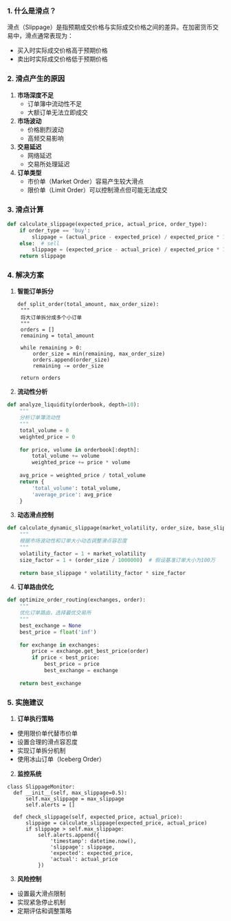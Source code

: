 

### 1. 什么是滑点？
滑点（Slippage）是指预期成交价格与实际成交价格之间的差异。在加密货币交易中，滑点通常表现为：
- 买入时实际成交价格高于预期价格
- 卖出时实际成交价格低于预期价格
### 2. 滑点产生的原因
1. **市场深度不足**
   - 订单簿中流动性不足
   - 大额订单无法立即成交
2. **市场波动**
   - 价格剧烈波动
   - 高频交易影响
3. **交易延迟**
   - 网络延迟
   - 交易所处理延迟
4. **订单类型**
   - 市价单（Market Order）容易产生较大滑点
   - 限价单（Limit Order）可以控制滑点但可能无法成交
     
### 3. 滑点计算

```python
def calculate_slippage(expected_price, actual_price, order_type):
    if order_type == 'buy':
        slippage = (actual_price - expected_price) / expected_price * 100
    else:  # sell
        slippage = (expected_price - actual_price) / expected_price * 100
    return slippage
```

### 4. 解决方案
1. **智能订单拆分**
   ```
   def split_order(total_amount, max_order_size):
    """
    将大订单拆分成多个小订单
    """
    orders = []
    remaining = total_amount
    
    while remaining > 0:
        order_size = min(remaining, max_order_size)
        orders.append(order_size)
        remaining -= order_size
    
    return orders
   ```
   
2. **流动性分析**
```python
def analyze_liquidity(orderbook, depth=10):
    """
    分析订单簿流动性
    """
    total_volume = 0
    weighted_price = 0
    
    for price, volume in orderbook[:depth]:
        total_volume += volume
        weighted_price += price * volume
    
    avg_price = weighted_price / total_volume
    return {
        'total_volume': total_volume,
        'average_price': avg_price
    }
```

3. **动态滑点控制**
```python
def calculate_dynamic_slippage(market_volatility, order_size, base_slippage=0.1):
    """
    根据市场波动性和订单大小动态调整滑点容忍度
    """
    volatility_factor = 1 + market_volatility
    size_factor = 1 + (order_size / 1000000)  # 假设基准订单大小为100万
    
    return base_slippage * volatility_factor * size_factor
```

4. **订单路由优化**
```python
def optimize_order_routing(exchanges, order):
    """
    优化订单路由，选择最优交易所
    """
    best_exchange = None
    best_price = float('inf')
    
    for exchange in exchanges:
        price = exchange.get_best_price(order)
        if price < best_price:
            best_price = price
            best_exchange = exchange
            
    return best_exchange
```

### 5. 实施建议
1. **订单执行策略**
- 使用限价单代替市价单
- 设置合理的滑点容忍度
- 实现订单拆分机制
- 使用冰山订单（Iceberg Order）
  
2. **监控系统**
  ```
  class SlippageMonitor:
    def __init__(self, max_slippage=0.5):
        self.max_slippage = max_slippage
        self.alerts = []
    
    def check_slippage(self, expected_price, actual_price):
        slippage = calculate_slippage(expected_price, actual_price)
        if slippage > self.max_slippage:
            self.alerts.append({
                'timestamp': datetime.now(),
                'slippage': slippage,
                'expected': expected_price,
                'actual': actual_price
            })
  ```
  
3. **风险控制**
- 设置最大滑点限制
- 实现紧急停止机制
- 定期评估和调整策略
